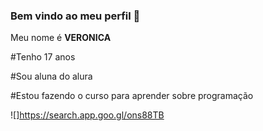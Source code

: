 ### Bem vindo ao meu perfil 💜

Meu nome é **VERONICA**

  #Tenho 17 anos
 
  #Sou aluna do alura
  
  #Estou fazendo o curso para aprender sobre programação


 ![]https://search.app.goo.gl/ons88TB
  
